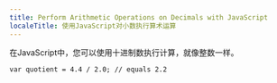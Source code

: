 ```yaml
---
title: Perform Arithmetic Operations on Decimals with JavaScript
localeTitle: 使用JavaScript对小数执行算术运算
---
```

在JavaScript中，您可以使用十进制数执行计算，就像整数一样。
```
var quotient = 4.4 / 2.0; // equals 2.2 

```